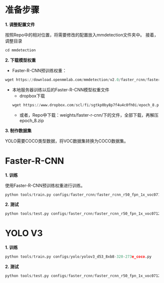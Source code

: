 # 准备步骤
**1. 调整配置文件**

按照Repo中的相对位置，将需要修改的配置放入mmdetection文件夹中。
接着，调整目录
```python
cd mmdetection
```

**2. 下载模型权重**

- Faster-R-CNN预训练权重：
```python
wget https://download.openmmlab.com/mmdetection/v2.0/faster_rcnn/faster_rcnn_r50_fpn_1x_coco/faster_rcnn_r50_fpn_1x_coco_20200130-047c8118.pth -P checkpoints/
```
- 本地服务器训练以后的Faster-R-CNN模型权重文件
  - dropbox下载
  ```python
  wget https://www.dropbox.com/scl/fi/sgtkp0by8p7f4u4c0fh0i/epoch_8.pth?rlkey=zmvpwjce9anpqx6o03gvubvi3&st=s6q8s1c9&dl=1
  ```
  - 或者，Repo中下载：weights/faster-r-cnn/下的文件，全部下载，再解压epoch_8.zip

**3. 制作数据集**

YOLO需要COCO类型数据，将VOC数据集转换为COCO数据集。


# Faster-R-CNN
**1. 训练**

使用Faster-R-CNN预训练权重进行训练。
```python
python tools/train.py configs/faster_rcnn/faster_rcnn_r50_fpn_1x_voc0712.py
```

**2. 测试**
```python
python tools/test.py configs/faster_rcnn/faster_rcnn_r50_fpn_1x_voc0712.py epoch_8.pth --out results.pkl
```

# YOLO V3
**1. 训练**
```python
python tools/train.py configs/yolo/yolov3_d53_8xb8-320-273e_coco.py
```

**2. 测试**
```python
python tools/test.py configs/faster_rcnn/faster_rcnn_r50_fpn_1x_voc0712.py epoch_8.pth --out results.pkl
```
